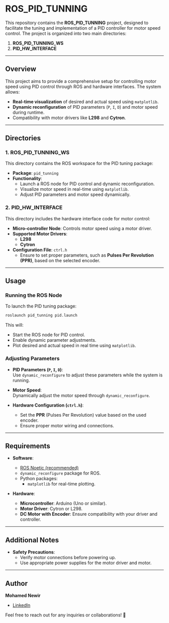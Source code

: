 
# ROS_PID_TUNNING

This repository contains the **ROS_PID_TUNNING** project, designed to facilitate the tuning and implementation of a PID controller for motor speed control. The project is organized into two main directories:  

1. **ROS_PID_TUNNING_WS**  
2. **PID_HW_INTERFACE**  

---

## Overview  

This project aims to provide a comprehensive setup for controlling motor speed using PID control through ROS and hardware interfaces. The system allows:  

- **Real-time visualization** of desired and actual speed using `matplotlib`.  
- **Dynamic reconfiguration** of PID parameters (`P`, `I`, `D`) and motor speed during runtime.  
- Compatibility with motor drivers like **L298** and **Cytron**.  

---

## Directories  

### 1. ROS_PID_TUNNING_WS  

This directory contains the ROS workspace for the PID tuning package:  

- **Package**: `pid_tunning`  
- **Functionality**:  
  - Launch a ROS node for PID control and dynamic reconfiguration.  
  - Visualize motor speed in real-time using `matplotlib`.  
  - Adjust PID parameters and motor speed dynamically.  

### 2. PID_HW_INTERFACE  

This directory includes the hardware interface code for motor control:  

- **Micro-controller Node**: Controls motor speed using a motor driver.  
- **Supported Motor Drivers**:  
  - **L298**  
  - **Cytron**  
- **Configuration File**: `ctrl.h`  
  - Ensure to set proper parameters, such as **Pulses Per Revolution (PPR)**, based on the selected encoder.  

---

## Usage  

### Running the ROS Node  

To launch the PID tuning package:  

```bash  
roslaunch pid_tunning pid.launch  
```  

This will:  
- Start the ROS node for PID control.  
- Enable dynamic parameter adjustments.  
- Plot desired and actual speed in real time using `matplotlib`.  

### Adjusting Parameters  

- **PID Parameters (`P`, `I`, `D`)**:  
  Use `dynamic_reconfigure` to adjust these parameters while the system is running.  

- **Motor Speed**:  
  Dynamically adjust the motor speed through `dynamic_reconfigure`.  

- **Hardware Configuration (`ctrl.h`)**:  
  - Set the **PPR** (Pulses Per Revolution) value based on the used encoder.
  - Ensure proper motor wiring and connections.  

---

## Requirements  

- **Software**:  
  - [ROS Noetic (recommended)](http://wiki.ros.org/noetic)  
  - `dynamic_reconfigure` package for ROS.  
  - Python packages:  
    - `matplotlib` for real-time plotting.  

- **Hardware**:  
  - **Microcontroller**: Arduino (Uno or similar).  
  - **Motor Driver**: Cytron or L298.  
  - **DC Motor with Encoder**: Ensure compatibility with your driver and controller.  

---

## Additional Notes  

- **Safety Precautions**:  
  - Verify motor connections before powering up.  
  - Use appropriate power supplies for the motor driver and motor.  

---

## Author  

**Mohamed Newir**  
- [LinkedIn](https://www.linkedin.com/in/mohamed-newir-a8a572182)  

Feel free to reach out for any inquiries or collaborations! 🎉